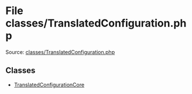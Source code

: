 File classes/TranslatedConfiguration.php
=========

Source: [classes/TranslatedConfiguration.php](https://github.com/PrestaShop/PrestaShop/blob/1.5.4.1/classes/TranslatedConfiguration.php)


Classes
-------

* [TranslatedConfigurationCore](class.TranslatedConfigurationCore.md)

